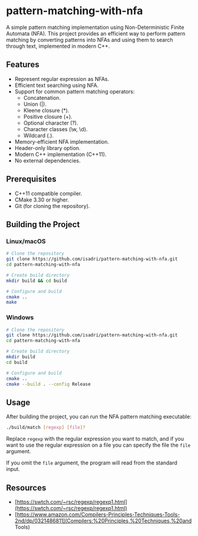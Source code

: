 # pattern-matching-with-nfa
A simple pattern matching implementation using Non-Deterministic Finite Automata (NFA). This project provides an efficient way to perform pattern matching by converting patterns into NFAs and using them to search through text, implemented in modern C++.

##  Features
* Represent regular expression as NFAs.
* Efficient text searching using NFA.
* Support for common pattern matching operators:
    * Concatenation.
    * Union (|).
    * Kleene closure (*).
    * Positive closure (+).
    * Optional character (?).
    * Character classes (\w, \d).
    * Wildcard (.).
* Memory-efficient NFA implementation.
* Header-only library option.
* Modern C++ implementation (C++11).
* No external dependencies.

## Prerequisites
* C++11 compatible compiler.
* CMake 3.30 or higher.
* Git (for cloning the repository).

## Building the Project

### Linux/macOS
```bash
# Clone the repository
git clone https://github.com/isadri/pattern-matching-with-nfa.git
cd pattern-matching-with-nfa

# Create build directory
mkdir build && cd build

# Configure and build
cmake ..
make
```

### Windows
```bash
# Clone the repository
git clone https://github.com/isadri/pattern-matching-with-nfa.git
cd pattern-matching-with-nfa

# Create build directory
mkdir build
cd build

# Configure and build
cmake ..
cmake --build . --config Release
```

## Usage

After building the project, you can run the NFA pattern matching executable:
```bash
./build/match [regexp] [file]?
```

Replace `regexp` with the regular expression you want to match, and if you want to use the regular expression on a file you can specify the file the `file` argument.

If you omit the `file` argument, the program will read from the standard input.

## Resources
* [https://swtch.com/~rsc/regexp/regexp1.html](https://swtch.com/~rsc/regexp/regexp1.html)
* [https://www.amazon.com/Compilers-Principles-Techniques-Tools-2nd/dp/0321486811](Compilers:%20Principles,%20Techniques,%20and Tools)
